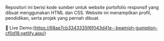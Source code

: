 Repositori ini berisi kode sumber untuk website portofolio responsif yang dibuat menggunakan HTML dan CSS. Website ini menampilkan profil, pendidikan, serta projek yang pernah dibuat.

🚀 Live Demo:(https://68ae7cb3343335f6f043d41e--beamish-gumption-cf0d18.netlify.app/)
